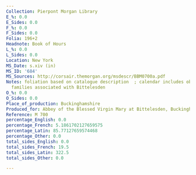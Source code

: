 ```yaml
---
Collection: Pierpont Morgan Library
E_%: 0.0
E_Sides: 0.0
F_%: 0.0
F_Sides: 0.0
Folia: 196+2
Headnote: Book of Hours
L_%: 0.0
L_Sides: 0.0
Location: New York
MS_Date: s.xiv (in)
MS_ID: '684'
MS_Sources: http://corsair.themorgan.org/msdescr/BBM0700a.pdf
Notes: foliation based on catalogue description  ; calendar includes obituaries of
  families associated with Bittelesden
O_%: 0.0
O_Sides: 0.0
Place_of_production: Buckinghamshire
Produced_for: Abbey of the Blessed Virgin Mary at Bittelesden, Buckinghamshire
Reference: M 700
percentage_English: 0.0
percentage_French: 5.1861702127659575
percentage_Latin: 85.77127659574468
percentage_Other: 0.0
total_sides_English: 0.0
total_sides_French: 19.5
total_sides_Latin: 322.5
total_sides_Other: 0.0

---
```

